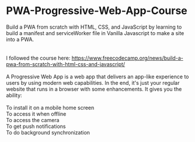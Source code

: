 # PWA-Progressive-Web-App-Course
Build a PWA from scratch with HTML, CSS, and JavaScript by learning to build a manifest and serviceWorker file in Vanilla Javascript to make a site into a PWA. 
<br />
<br />
<br />
I followed the course here: https://www.freecodecamp.org/news/build-a-pwa-from-scratch-with-html-css-and-javascript/
<br />
<br />
A Progressive Web App is a web app that delivers an app-like experience to users by using modern web capabilities. In the end, it's just your regular website that runs in a browser with some enhancements. It gives you the ability:
<br />
<br />To install it on a mobile home screen
<br />To access it when offline
<br />To access the camera
<br />To get push notifications
<br />To do background synchronization
